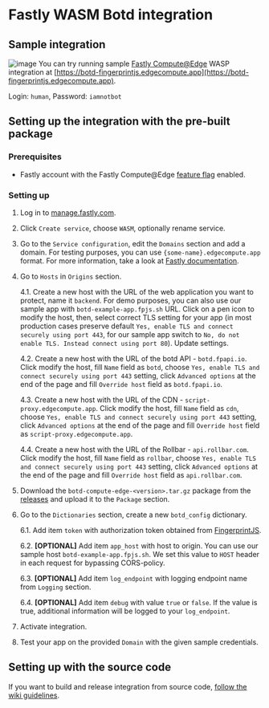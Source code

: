 # Fastly WASM Botd integration

## Sample integration
![image](https://user-images.githubusercontent.com/10922372/125807555-97e8b4a3-63e7-4a62-9784-e406044702f4.png)
You can try running sample [Fastly Compute@Edge](https://docs.fastly.com/products/compute-at-edge) WASP integration at [https://botd-fingerprintjs.edgecompute.app](https://botd-fingerprintjs.edgecompute.app).

Login: `human`, Password: `iamnotbot`

## Setting up the integration with the pre-built package

### Prerequisites
- Fastly account with the Fastly Compute@Edge [feature flag](https://developer.fastly.com/learning/compute/#create-a-new-fastly-account-and-invite-your-collaborators) enabled.

### Setting up

1. Log in to [manage.fastly.com](https://manage.fastly.com/).

2. Click `Create service`, choose `WASM`, optionally rename service.

3. Go to the `Service configuration`, edit the `Domains` section and add a domain. For testing purposes, you can use `{some-name}.edgecompute.app` format. For more information, take a look at [Fastly documentation](https://developer.fastly.com/learning/concepts/routing-traffic-to-fastly/#computeedge).

4. Go to `Hosts` in `Origins` section.
 
   4.1. Create a new host with the URL of the web application you want to protect, name it `backend`. For demo purposes, you can also use our sample app with `botd-example-app.fpjs.sh` URL. Click on a pen icon to modify the host, then, select correct TLS setting for your app (in most production cases preserve default `Yes, enable TLS and connect securely using port 443`, for our sample app switch to `No, do not enable TLS. Instead connect using port 80`). Update settings.

   4.2. Create a new host with the URL of the botd API - `botd.fpapi.io`. Click modify the host, fill `Name` field as `botd`, choose `Yes, enable TLS and connect securely using port 443` setting, click `Advanced options` at the end of the page and fill `Override host` field as `botd.fpapi.io`.

   4.3. Create a new host with the URL of the CDN - `script-proxy.edgecompute.app`. Click modify the host, fill `Name` field as `cdn`, choose `Yes, enable TLS and connect securely using port 443` setting, click `Advanced options` at the end of the page and fill `Override host` field as `script-proxy.edgecompute.app`.

   4.4. Create a new host with the URL of the Rollbar - `api.rollbar.com`. Click modify the host, fill `Name` field as `rollbar`, choose `Yes, enable TLS and connect securely using port 443` setting, click `Advanced options` at the end of the page and fill `Override host` field as `api.rollbar.com`.

5. Download the `botd-compute-edge-<version>.tar.gz` package from the [releases](https://github.com/fingerprintjs/botd-integrations/releases) and upload it to the `Package` section.

6. Go to the `Dictionaries` section, create a new `botd_config` dictionary.

   6.1. Add item `token` with authorization token obtained from [FingerprintJS](https://fingerprintjs.com/).

   6.2. **[OPTIONAL]** Add item `app_host` with host to origin. You can use our sample host `botd-example-app.fpjs.sh`. We set this value to `HOST` header in each request for bypassing CORS-policy.

   6.3. **[OPTIONAL]** Add item `log_endpoint` with logging endpoint name from `Logging` section.

   6.4. **[OPTIONAL]** Add item `debug` with value `true` or `false`. If the value is true, additional information will be logged to your `log_endpoint`.
 
8. Activate integration.

9. Test your app on the provided `Domain` with the given sample credentials.

## Setting up with the source code
If you want to build and release integration from source code, [follow the wiki guidelines](https://github.com/fingerprintjs/botd-integrations/wiki/Setting-up-Fastly-WASM-integration-from-source-code).
